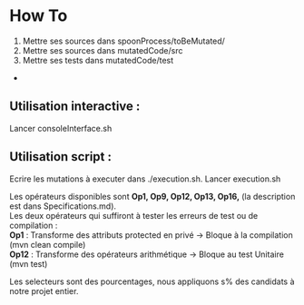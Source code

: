 <!-- Une présentation de votre travail sous la forme d'un tutoriel a suivre. -->
<!--exemples d'utilisation qui montrent le boulot (comment changer tous les + en - des classes
 dont le nom commence par Pouet : modifier tel fichier de config, ainsi que tel autre fichier
  de config, lancer mon script avec machin comme param, et pouf tu regardes le report)-->
# How To #

1. Mettre ses sources dans spoonProcess/toBeMutated/
2. Mettre ses sources dans mutatedCode/src
3. Mettre ses tests dans mutatedCode/test

-
## Utilisation interactive : #
Lancer consoleInterface.sh

## Utilisation script : #
Ecrire les mutations à executer dans ./execution.sh.
Lancer execution.sh

Les opérateurs disponibles sont <b>Op1, Op9, Op12, Op13, Op16,</b> (la description est dans Specifications.md). <br/>
Les deux opérateurs qui suffiront à tester les erreurs de test ou de compilation :
<br/><b>Op1</b> : Transforme des attributs protected en privé -> Bloque à la compilation (mvn clean compile)
<br/><b>Op12</b> : Transforme des opérateurs arithmétique -> Bloque au test Unitaire (mvn test)

Les selecteurs sont des pourcentages, nous appliquons s% des candidats à notre projet entier.
